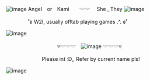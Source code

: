 ![image](https://64.media.tumblr.com/d81ab5dd0c443819d82ff37d8f5c50e5/6858cce81a99a1b7-bf/s1280x1920/90edf4045684eb40b12d36fc115de84719be1261.gifv)
 Angel　or　Kami　　𓎟𓎟 　She , They ![image](https://i.ibb.co/svZRJLh/IMG-5581.gif) 

　　　　
˚ʚ W2I, usually offtab playing games .^.  ɞ˚


![image](https://github.com/user-attachments/assets/e1fffd34-c22b-4a21-9e59-2ca3558c21cf)



　　　　　　　　　　୨𓎟𓎟𓎟　![image](https://github.com/user-attachments/assets/6036cde1-18c7-486f-a250-98d710bf8c5a) 𓎟𓎟𓎟୧

　　　　　　　Please int :D,, Refer by current name pls!

![image](https://64.media.tumblr.com/d81ab5dd0c443819d82ff37d8f5c50e5/6858cce81a99a1b7-bf/s1280x1920/90edf4045684eb40b12d36fc115de84719be1261.gifv)
